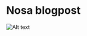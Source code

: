 # Nosa blogpost
![Alt text](Blog_Post_Website/front_end/main/main_static/images/logo.png?raw=true "Title")
